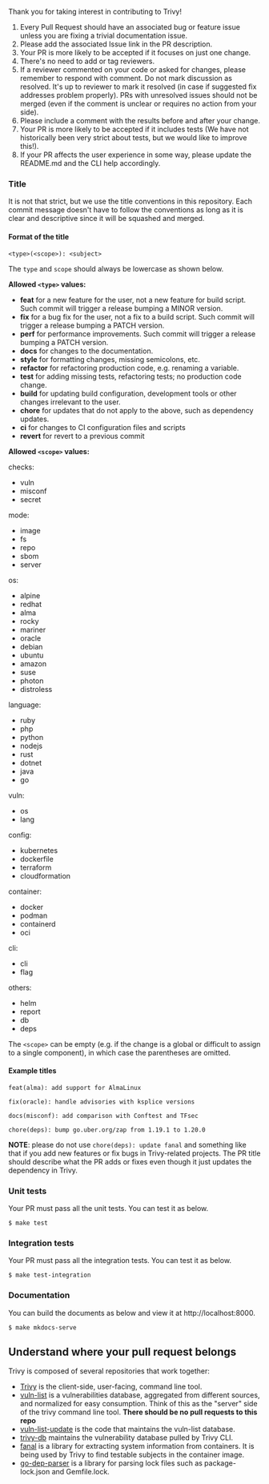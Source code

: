 Thank you for taking interest in contributing to Trivy!

1. Every Pull Request should have an associated bug or feature issue unless you are fixing a trivial documentation issue.
1. Please add the associated Issue link in the PR description.
1. Your PR is more likely to be accepted if it focuses on just one change.
1. There's no need to add or tag reviewers.
1. If a reviewer commented on your code or asked for changes, please remember to respond with comment. Do not mark discussion as resolved. It's up to reviewer to mark it resolved (in case if suggested fix addresses problem properly). PRs with unresolved issues should not be merged (even if the comment is unclear or requires no action from your side).
1. Please include a comment with the results before and after your change.
1. Your PR is more likely to be accepted if it includes tests (We have not historically been very strict about tests, but we would like to improve this!).
1. If your PR affects the user experience in some way, please update the README.md and the CLI help accordingly.

### Title
It is not that strict, but we use the title conventions in this repository.
Each commit message doesn't have to follow the conventions as long as it is clear and descriptive since it will be squashed and merged.

#### Format of the title

```
<type>(<scope>): <subject>
```

The `type` and `scope` should always be lowercase as shown below.

**Allowed `<type>` values:**

- **feat** for a new feature for the user, not a new feature for build script. Such commit will trigger a release bumping a MINOR version.
- **fix** for a bug fix for the user, not a fix to a build script. Such commit will trigger a release bumping a PATCH version.
- **perf** for performance improvements. Such commit will trigger a release bumping a PATCH version.
- **docs** for changes to the documentation.
- **style** for formatting changes, missing semicolons, etc.
- **refactor** for refactoring production code, e.g. renaming a variable.
- **test** for adding missing tests, refactoring tests; no production code change.
- **build** for updating build configuration, development tools or other changes irrelevant to the user.
- **chore** for updates that do not apply to the above, such as dependency updates.
- **ci** for changes to CI configuration files and scripts
- **revert** for revert to a previous commit

**Allowed `<scope>` values:**

checks:
- vuln
- misconf
- secret

mode:
- image
- fs
- repo
- sbom
- server

os:
- alpine
- redhat
- alma
- rocky
- mariner
- oracle
- debian
- ubuntu
- amazon
- suse
- photon
- distroless

language:
- ruby
- php
- python
- nodejs
- rust
- dotnet
- java
- go

vuln:
- os
- lang

config:
- kubernetes
- dockerfile
- terraform
- cloudformation

container:
- docker
- podman
- containerd
- oci

cli:
- cli
- flag

others:
- helm
- report
- db
- deps

The `<scope>` can be empty (e.g. if the change is a global or difficult to assign to a single component), in which case the parentheses are omitted.

#### Example titles

```
feat(alma): add support for AlmaLinux
```

```
fix(oracle): handle advisories with ksplice versions
```

```
docs(misconf): add comparison with Conftest and TFsec
```

```
chore(deps): bump go.uber.org/zap from 1.19.1 to 1.20.0
```

**NOTE**: please do not use `chore(deps): update fanal` and something like that if you add new features or fix bugs in Trivy-related projects.
The PR title should describe what the PR adds or fixes even though it just updates the dependency in Trivy.

### Unit tests
Your PR must pass all the unit tests. You can test it as below.

```
$ make test
```

### Integration tests
Your PR must pass all the integration tests. You can test it as below.

```
$ make test-integration
```

### Documentation
You can build the documents as below and view it at http://localhost:8000.

```
$ make mkdocs-serve
```

## Understand where your pull request belongs

Trivy is composed of several repositories that work together:

- [Trivy](https://github.com/aquasecurity/trivy) is the client-side, user-facing, command line tool.
- [vuln-list](https://github.com/aquasecurity/vuln-list) is a vulnerabilities database, aggregated from different sources, and normalized for easy consumption. Think of this as the "server" side of the trivy command line tool. **There should be no pull requests to this repo**
- [vuln-list-update](https://github.com/aquasecurity/vuln-list-update) is the code that maintains the vuln-list database.
- [trivy-db](https://github.com/aquasecurity/trivy-db) maintains the vulnerability database pulled by Trivy CLI.
- [fanal](https://github.com/aquasecurity/fanal) is a library for extracting system information from containers. It is being used by Trivy to find testable subjects in the container image.
- [go-dep-parser](https://github.com/aquasecurity/go-dep-parser) is a library for parsing lock files such as package-lock.json and Gemfile.lock.

